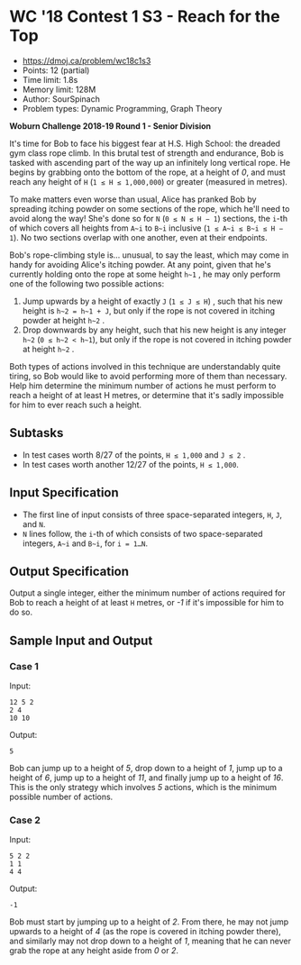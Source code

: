 # WC '18 Contest 1 S3 - Reach for the Top

 - https://dmoj.ca/problem/wc18c1s3
- Points: 12 (partial)
- Time limit: 1.8s
- Memory limit: 128M
- Author: SourSpinach
- Problem types: Dynamic Programming, Graph Theory

**Woburn Challenge 2018-19 Round 1 - Senior Division**

It's time for Bob to face his biggest fear at H.S. High School: the dreaded gym class rope climb. In this brutal test of strength and endurance, Bob is tasked with ascending part of the way up an infinitely long vertical rope. He begins by grabbing onto the bottom of the rope, at a height of *0*, and must reach any height of `H` (`1 ≤ H ≤ 1,000,000`) or greater (measured in metres).

To make matters even worse than usual, Alice has pranked Bob by spreading itching powder on some sections of the rope, which he'll need to avoid along the way! She's done so for `N` (`0 ≤ N ≤ H − 1`) sections, the `i`-th of which covers all heights from `A~i` to `B~i`  inclusive (`1 ≤ A~i ≤ B~i ≤ H − 1`). No two sections overlap with one another, even at their endpoints.

Bob's rope-climbing style is… unusual, to say the least, which may come in handy for avoiding Alice's itching powder. At any point, given that he's currently holding onto the rope at some height `h~1` , he may only perform one of the following two possible actions:

 1. Jump upwards by a height of exactly `J` (`1 ≤ J ≤ H`) , such that his new height is `h~2 = h~1 + J`, but only if the rope is not covered in itching powder at height `h~2` .
 2. Drop downwards by any height, such that his new height is any integer `h~2` (`0 ≤ h~2 < h~1`), but only if the rope is not covered in itching powder at height `h~2` .

Both types of actions involved in this technique are understandably quite tiring, so Bob would like to avoid performing more of them than necessary. Help him determine the minimum number of actions he must perform to reach a height of at least H metres, or determine that it's sadly impossible for him to ever reach such a height.

## Subtasks

 - In test cases worth 8/27 of the points, `H ≤ 1,000` and `J ≤ 2` .
 - In test cases worth another 12/27 of the points, `H ≤ 1,000`.

## Input Specification

 - The first line of input consists of three space-separated integers, `H`, `J`, and `N`.
 - `N` lines follow, the `i`-th of which consists of two space-separated integers, `A~i` and `B~i`, for `i = 1…N`.

## Output Specification

Output a single integer, either the minimum number of actions required for Bob to reach a height of at least `H` metres, or *-1* if it's impossible for him to do so.

## Sample Input and Output

### Case 1

Input:

    12 5 2
    2 4
    10 10

Output:

    5

Bob can jump up to a height of *5*, drop down to a height of *1*, jump up to a height of *6*, jump up to a height of *11*, and finally jump up to a height of *16*. This is the only strategy which involves *5* actions, which is the minimum possible number of actions.

### Case 2

Input:

    5 2 2
    1 1
    4 4

Output:

    -1

Bob must start by jumping up to a height of *2*. From there, he may not jump upwards to a height of *4* (as the rope is covered in itching powder there), and similarly may not drop down to a height of *1*, meaning that he can never grab the rope at any height aside from *0* or *2*.
